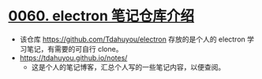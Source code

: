 # [0060. electron 笔记仓库介绍](https://github.com/Tdahuyou/electron/tree/main/0060.%20electron%20%E7%AC%94%E8%AE%B0%E4%BB%93%E5%BA%93%E4%BB%8B%E7%BB%8D)

- 该仓库 https://github.com/Tdahuyou/electron 存放的是个人的 electron 学习笔记，有需要的可自行 clone。
- https://tdahuyou.github.io/notes/
  - 这是个人的笔记博客，汇总个人写的一些笔记内容，以便查阅。



